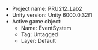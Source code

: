 <!-- UNITY CODE ASSIST INSTRUCTIONS START -->
- Project name: PRU212_Lab2
- Unity version: Unity 6000.0.32f1
- Active game object:
  - Name: EventSystem
  - Tag: Untagged
  - Layer: Default
<!-- UNITY CODE ASSIST INSTRUCTIONS END -->